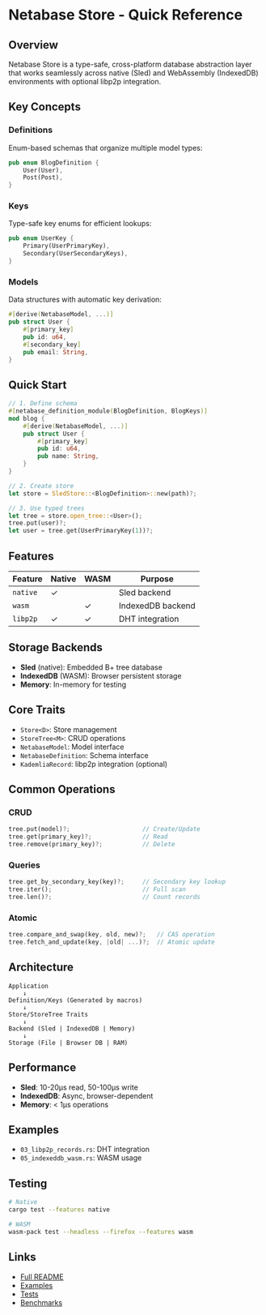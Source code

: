 # Netabase Store - Quick Reference

## Overview

Netabase Store is a type-safe, cross-platform database abstraction layer that works seamlessly across native (Sled) and WebAssembly (IndexedDB) environments with optional libp2p integration.

## Key Concepts

### Definitions
Enum-based schemas that organize multiple model types:
```rust
pub enum BlogDefinition {
    User(User),
    Post(Post),
}
```

### Keys
Type-safe key enums for efficient lookups:
```rust
pub enum UserKey {
    Primary(UserPrimaryKey),
    Secondary(UserSecondaryKeys),
}
```

### Models
Data structures with automatic key derivation:
```rust
#[derive(NetabaseModel, ...)]
pub struct User {
    #[primary_key]
    pub id: u64,
    #[secondary_key]
    pub email: String,
}
```

## Quick Start

```rust
// 1. Define schema
#[netabase_definition_module(BlogDefinition, BlogKeys)]
mod blog {
    #[derive(NetabaseModel, ...)]
    pub struct User {
        #[primary_key]
        pub id: u64,
        pub name: String,
    }
}

// 2. Create store
let store = SledStore::<BlogDefinition>::new(path)?;

// 3. Use typed trees
let tree = store.open_tree::<User>();
tree.put(user)?;
let user = tree.get(UserPrimaryKey(1))?;
```

## Features

| Feature | Native | WASM | Purpose |
|---------|--------|------|---------|
| `native` | ✓ | | Sled backend |
| `wasm` | | ✓ | IndexedDB backend |
| `libp2p` | ✓ | ✓ | DHT integration |

## Storage Backends

- **Sled** (native): Embedded B+ tree database
- **IndexedDB** (WASM): Browser persistent storage
- **Memory**: In-memory for testing

## Core Traits

- `Store<D>`: Store management
- `StoreTree<M>`: CRUD operations
- `NetabaseModel`: Model interface
- `NetabaseDefinition`: Schema interface
- `KademliaRecord`: libp2p integration (optional)

## Common Operations

### CRUD
```rust
tree.put(model)?;                    // Create/Update
tree.get(primary_key)?;              // Read
tree.remove(primary_key)?;           // Delete
```

### Queries
```rust
tree.get_by_secondary_key(key)?;     // Secondary key lookup
tree.iter();                         // Full scan
tree.len()?;                         // Count records
```

### Atomic
```rust
tree.compare_and_swap(key, old, new)?;   // CAS operation
tree.fetch_and_update(key, |old| ...)?;  // Atomic update
```

## Architecture

```
Application
    ↓
Definition/Keys (Generated by macros)
    ↓
Store/StoreTree Traits
    ↓
Backend (Sled | IndexedDB | Memory)
    ↓
Storage (File | Browser DB | RAM)
```

## Performance

- **Sled**: 10-20μs read, 50-100μs write
- **IndexedDB**: Async, browser-dependent
- **Memory**: < 1μs operations

## Examples

- `03_libp2p_records.rs`: DHT integration
- `05_indexeddb_wasm.rs`: WASM usage

## Testing

```bash
# Native
cargo test --features native

# WASM
wasm-pack test --headless --firefox --features wasm
```

## Links

- [Full README](./README.md)
- [Examples](./examples/)
- [Tests](./tests/)
- [Benchmarks](./benches/)
